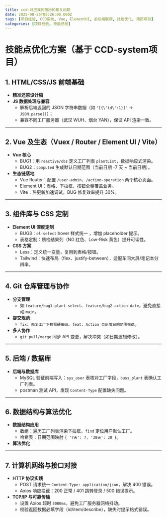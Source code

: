 ```yaml
---
title: ccd-对应我的简历的相关问题
date: 2025-08-25T08:26:00.000Z
tags: [项目经验, CCD系统, Vue, ElementUI, 前后端联调, 技能优化, 简历项目]
categories: [项目经验, 技能总结]
---
```


# 技能点优化方案（基于 CCD-system项目）

## 1. HTML/CSS/JS 前端基础

- **精准还原设计稿**
- **JS 数据处理与兼容**
  - 解析后端返回的 JSON 字符串数据（如 `"[{\"id\":1}]"` → `JSON.parse()`）；
  - 兼容不同工厂服务器（武汉 WUH、烟台 YAN），保证 API 渲染一致。

------

## 2. Vue 及生态（Vuex / Router / Element UI / Vite）

- **Vue 核心**
  - BUG1：用 `reactive/obs` 定义工厂列表 `plantList`，数据响应式渲染。
  - BUG2：`computed` 生成默认日期范围（当前日期 -7 天 ~ 当前日期）。
- **生态链落地**
  - Vue Router：配置 `/user-admin`、`/action-operation` 两个核心页面。
  - Element UI：表格、下拉框、按钮全量覆盖业务。
  - Vite：热更新加速调试，BUG 修复效率提升 30%。

------

## 3. 组件库与 CSS 定制

- **Element UI 深度定制**
  - BUG3：`el-select` hover 样式统一 ，增加 placeholder 提示。
  - 表格定制：质检结果列（NG 红色、Low-Risk 黄色）提升可读性。
- **CSS 方案**
  - Less：定义统一变量，复用到表格/按钮。
  - Tailwind：快速布局（flex、justify-between），适配车间大屏/笔记本分辨率。

------

## 4. Git 仓库管理与协作

- **分支管理**
  - 如 `feature/bug1-plant-select`、`feature/bug2-action-date`，避免直接动 `main`。
- **提交规范**
  - `fix: 修复工厂下拉框硬编码`、`feat: Action 页新增日期范围筛选`。
- **多人协作**
  - `git pull/merge` 同步 API 变更，解决冲突（如日期逻辑修改）。

------

## 5. 后端 / 数据库 

- **后端与数据库**
  - MySQL 验证前端写入：`sys_user` 表核对工厂字段，`buss_plant` 表确认工厂列表。
  - postman 测试 API，发现 `Content-Type` 配置缺失问题。

------

## 6. 数据结构与算法优化

- **数据结构应用**
  - 数组：遍历工厂列表渲染下拉框，`find` 定位用户默认工厂。
  - 哈希表：日期范围映射 `{ '7天': 7, '30天': 30 }`。
- **算法优化**

------

## 7. 计算机网络与接口对接

- **HTTP 协议实践**
  - POST 请求统一 `Content-Type: application/json`，解决 400 错误。
  - Axios 响应拦截：200 正常 / 401 跳转登录 / 500 错误提示。
- **TCP/IP 与可靠传输**
  - 设置 Axios 超时 `5000ms`，避免工厂服务器网络抖动。
  - 校验返回数据必填字段（id/item/describe），缺失时提示格式错误。
